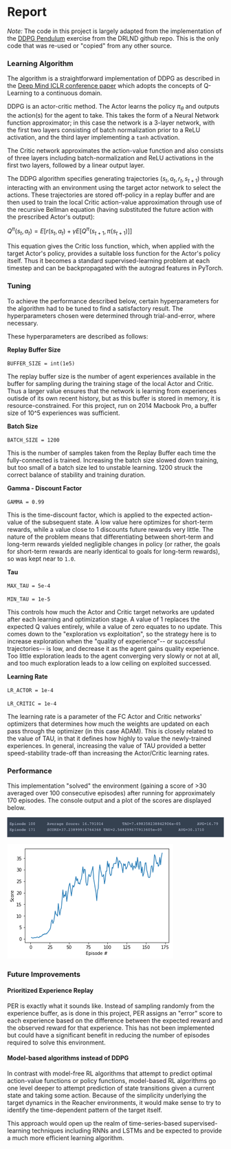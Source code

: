 # Report

_Note:_ The code in this project is largely adapted from the implementation of the [DDPG Pendulum](https://github.com/udacity/deep-reinforcement-learning/tree/master/ddpg-pendulum) exercise from the DRLND github repo.  This is the only code that was re-used or "copied" from any other source.

### Learning Algorithm

The algorithm is a straightforward implementation of DDPG as described in the [Deep Mind ICLR conference paper](https://arxiv.org/pdf/1509.02971.pdf) which adopts the concepts of Q-Learning to a continuous domain.

DDPG is an actor-critic method. The Actor learns the policy $\pi_\theta$ and outputs the action(s) for the agent to take.  This takes the form of a Neural Network function approximator; in this case the network is a 3-layer network, with the first two layers consisting of batch normalization prior to a ReLU activation, and the third layer implementing a `tanh` activation.

The Critic network approximates the action-value function and also consists of three layers including batch-normalization and ReLU activations in the first two layers, followed by a linear output layer.

The DDPG algorithm specifies generating trajectories ($s_t, a_t, r_t,s_{t+1}$) through interacting with an environment using the target actor network to select the actions. These trajectories are stored off-policy in a replay buffer and are then used to train the local Critic action-value approximation through use of the recursive Bellman equation (having substituted the future action with the prescribed Actor's output):

$Q^\pi(s_t,a_t) = E[r(s_t,a_t)+\gamma E[Q^\pi(s_{t+1},\pi(s_{t+1})]]$

This equation gives the Critic loss function, which, when applied with the target Actor's policy, provides a suitable loss function for the Actor's policy itself. Thus it becomes a standard supervised-learning problem at each timestep and can be backpropagated with the autograd features in PyTorch.

### Tuning

To achieve the performance described below, certain hyperparameters for the algorithm had to be tuned to find a satisfactory result. The hyperparameters chosen were determined through trial-and-error, where necessary.

These hyperparameters are described as follows:

**Replay Buffer Size**

`BUFFER_SIZE = int(1e5)` 

The replay buffer size is the number of agent experiences available in the buffer for sampling during the training stage of the local Actor and Critic. Thus a larger value ensures that the network is learning from experiences outisde of its own recent history, but as this buffer is stored in memory, it is resource-constrained.  For this project, run on 2014 Macbook Pro, a buffer size of 10^5 experiences was sufficient.

**Batch Size**

`BATCH_SIZE = 1200`

This is the number of samples taken from the Replay Buffer each time the fully-connected is trained. Increasing the batch size slowed down training, but too small of a batch size led to unstable learning. 1200 struck the correct balance of stability and training duration.

**Gamma - Discount Factor**

`GAMMA = 0.99`

This is the time-discount factor, which is applied to the expected action-value of the subsequent state. A low value here optimizes for short-term rewards, while a value close to 1 discounts future rewards very little. The nature of the problem means that differentiating between short-term and long-term rewards yielded negligible changes in policy (or rather, the goals for short-term rewards are nearly identical to goals for long-term rewards), so was kept near to `1.0`.

**Tau**

`MAX_TAU = 5e-4`

`MIN_TAU = 1e-5`

This controls how much the Actor and Critic target networks are updated after each learning and optimization stage.  A value of 1 replaces the expected Q values entirely, while a value of zero equates to no update. This comes down to the "exploration vs exploitation", so the strategy here is to increase exploration when the "quality of experience"-- or successful trajectories-- is low, and decrease it as the agent gains quality experience.  Too little exploration leads to the agent converging very slowly or not at all, and too much exploration leads to a low ceiling on exploited successed.

**Learning Rate**

`LR_ACTOR = 1e-4`

`LR_CRITIC = 1e-4`

The learning rate is a parameter of the FC Actor and Critic networks' optimizers that determines how much the weights are updated on each pass through the optimizer (in this case ADAM). This is closely related to the value of TAU, in that it defines how highly to value the newly-trained experiences. In general, increasing the value of TAU provided a better speed-stability trade-off than increasing the Actor/Critic learning rates.

### Performance

This implementation "solved" the environment (gaining a score of >30 averaged over 100 consecutive episodes) after running for approximately 170 episodes. The console output and a plot of the scores are displayed below.

![drlndp2-console](drlndp2-console.png)

![reward plot](drlndp2-chart.png)

### Future Improvements

#### Prioritized Experience Replay

PER is exactly what it sounds like.  Instead of sampling randomly from the experience buffer, as is done in this project, PER assigns an "error" score to each experience based on the difference between the expected reward and the observed reward for that experience. This has not been implemented but could have a significant benefit in reducing the number of episodes required to solve this environment.

#### Model-based algorithms instead of DDPG

In contrast with model-free RL algorithms that attempt to predict optimal action-value functions or policy functions, model-based RL algorithms go one level deeper to attempt prediction of state transitions given a current state and taking some action. Because of the simplicity underlying the target dynamics in the Reacher environments, it would make sense to try to identify the time-dependent pattern of the target itself.

This approach would open up the realm of time-series-based supervised-learning techniques including RNNs and LSTMs and be expected to provide a much more efficient learning algorithm.